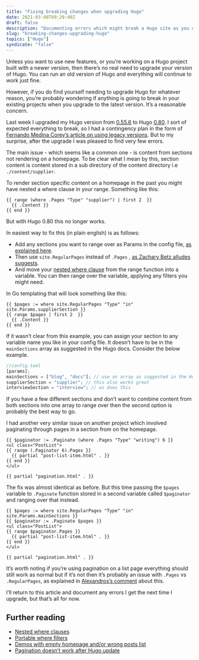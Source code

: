 ```yaml
---
title: "Fixing breaking changes when upgrading Hugo"
date: 2021-03-08T09:29:40Z
draft: false
description: "Documenting errors which might break a Hugo site as you upgrade and the solutions to fix them."
slug: "breaking-changes-upgrading-hugo"
topics: ["Hugo"]
syndicate: "false"
---
```


Unless you want to use new features, or you’re working on a Hugo project built with a newer version, then there’s no real need to upgrade your version of Hugo. You can run an old version of Hugo and everything will continue to work just fine.

However, if you do find yourself needing to upgrade Hugo for whatever reason, you’re probably wondering if anything is going to break in your existing projects when you upgrade to the latest version. It’s a reasonable concern.

Last week I upgraded my Hugo version from [0.55.6](https://gohugo.io/news/0.55.6-relnotes/) to Hugo [0.80](https://gohugo.io/news/0.80.0-relnotes/). I sort of expected everything to break, so I had a contingency plan in the form of [Fernando Medina Corey’s article on using legacy versions](https://www.fernandomc.com/posts/brew-install-legacy-hugo-site-generator/). But to my surprise, after the upgrade I was pleased to find very few errors.

The main issue - which seems like a common one - is content from sections not rendering on a homepage. To be clear what I mean by this, section content is content stored in a sub directory of the content directory i.e `./content/supplier`.

To render section specific content on a homepage in the past you might have nested a where clause in your range. Something like this:

```golang
{{ range (where .Pages "Type" "supplier") | first 2  }}
  {{ .Content }}
{{ end }}
```

But with Hugo 0.80 this no longer works.

In easiest way to fix this (in plain english) is as follows:

- Add any sections you want to range over as Params in the config file, [as explained here](https://gohugo.io/functions/where/#mainsections).
- Then use `site.RegularPages` instead of `.Pages` , [as Zachary Betz alludes suggests](https://discourse.gohugo.io/t/pagination-doesnt-work-after-hugo-update-after-a-few-months/21332/2).
- And move your [nested where clause](https://gohugo.io/functions/where/#nest-where-clauses) from the range function into a variable. You can then range over the variable, applying any filters you might need.

In Go templating that will look something like this:

```golang
{{ $pages := where site.RegularPages "Type" "in" site.Params.supplierSection }}
{{ range $pages | first 2  }}
  {{ .Content }}
{{ end }}
```

If it wasn’t clear from this example, you can assign your section to any variable name you like in your config file. It doesn’t have to be in the `mainSections` array as suggested in the Hugo docs. Consider the below example.

```jsx
//config.toml
[params];
mainSections = ["blog", "docs"]; // use an array as suggested in the Hugo docs
supplierSection = "supplier"; // this also works great
interviewSection = "interview"; // as does this
```

If you have a few different sections and don’t want to combine content from both sections into one array to range over then the second option is probably the best way to go.

I had another very similar issue on another project which involved paginating through pages in a section from on the homepage.

```golang
{{ $paginator := .Paginate (where .Pages "Type" "writing") 6 }}
<ul class="PostList">
{{ range (.Paginator 6).Pages }}
  {{ partial "post-list-item.html" . }}
{{ end }}
</ul>

{{ partial "pagination.html" . }}
```

The fix was almost identical as before. But this time passing the `$pages` variable to `.Paginate` function stored in a second variable called `$paginator` and ranging over that instead.

```golang
{{ $pages := where site.RegularPages "Type" "in" site.Params.mainSections }}
{{ $paginator := .Paginate $pages }}
<ul class="PostList">
{{ range $paginator.Pages }}
  {{ partial "post-list-item.html" . }}
{{ end }}
</ul>

{{ partial "pagination.html" . }}
```

It’s worth noting if you’re using pagination on a list page everything should still work as normal but if it’s not then it’s probably an issue with `.Pages` vs `.RegularPages`, as explained in [Alexandros’s comment](https://github.com/gohugoio/hugoThemes/issues/682#issue-481516283) about this.

I’ll return to this article and document any errors I get the next time I upgrade, but that’s all for now.

## Further reading

- [Nested where clauses](https://gohugo.io/functions/where/#nest-where-clauses)
- [Portable where filters](https://gohugo.io/functions/where/#mainsections)
- [Demos with empty homepage and/or wrong posts list](https://github.com/gohugoio/hugoThemes/issues/682)
- [Pagination doesn’t work after Hugo update](https://discourse.gohugo.io/t/pagination-doesnt-work-after-hugo-update-after-a-few-months/21332)
